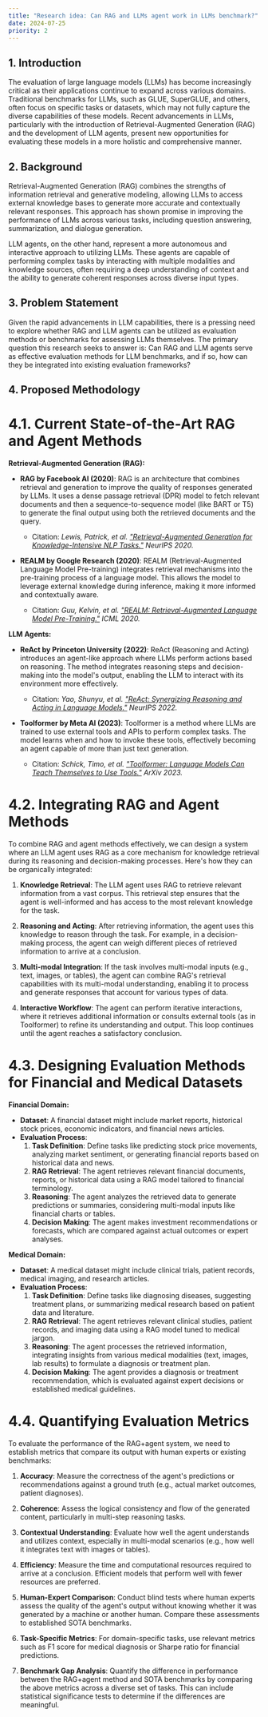 ```yaml
---
title: "Research idea: Can RAG and LLMs agent work in LLMs benchmark?"
date: 2024-07-25
priority: 2
---
```


## 1. Introduction

The evaluation of large language models (LLMs) has become increasingly critical as their applications continue to expand across various domains. Traditional benchmarks for LLMs, such as GLUE, SuperGLUE, and others, often focus on specific tasks or datasets, which may not fully capture the diverse capabilities of these models. Recent advancements in LLMs, particularly with the introduction of Retrieval-Augmented Generation (RAG) and the development of LLM agents, present new opportunities for evaluating these models in a more holistic and comprehensive manner.

## 2. Background

Retrieval-Augmented Generation (RAG) combines the strengths of information retrieval and generative modeling, allowing LLMs to access external knowledge bases to generate more accurate and contextually relevant responses. This approach has shown promise in improving the performance of LLMs across various tasks, including question answering, summarization, and dialogue generation.

LLM agents, on the other hand, represent a more autonomous and interactive approach to utilizing LLMs. These agents are capable of performing complex tasks by interacting with multiple modalities and knowledge sources, often requiring a deep understanding of context and the ability to generate coherent responses across diverse input types.

## 3. Problem Statement

Given the rapid advancements in LLM capabilities, there is a pressing need to explore whether RAG and LLM agents can be utilized as evaluation methods or benchmarks for assessing LLMs themselves. The primary question this research seeks to answer is: Can RAG and LLM agents serve as effective evaluation methods for LLM benchmarks, and if so, how can they be integrated into existing evaluation frameworks?

## 4. Proposed Methodology

# 4.1. Current State-of-the-Art RAG and Agent Methods

**Retrieval-Augmented Generation (RAG):**

- **RAG by Facebook AI (2020)**: RAG is an architecture that combines retrieval and generation to improve the quality of responses generated by LLMs. It uses a dense passage retrieval (DPR) model to fetch relevant documents and then a sequence-to-sequence model (like BART or T5) to generate the final output using both the retrieved documents and the query.  
  - Citation: *Lewis, Patrick, et al. ["Retrieval-Augmented Generation for Knowledge-Intensive NLP Tasks."](https://proceedings.neurips.cc/paper/2020/hash/6b493230205f780e1bc26945df7481e5-Abstract.html) NeurIPS 2020.*

- **REALM by Google Research (2020)**: REALM (Retrieval-Augmented Language Model Pre-training) integrates retrieval mechanisms into the pre-training process of a language model. This allows the model to leverage external knowledge during inference, making it more informed and contextually aware.  
  - Citation: *Guu, Kelvin, et al. ["REALM: Retrieval-Augmented Language Model Pre-Training."](https://proceedings.mlr.press/v119/guu20a.html) ICML 2020.*

**LLM Agents:**

- **ReAct by Princeton University (2022)**: ReAct (Reasoning and Acting) introduces an agent-like approach where LLMs perform actions based on reasoning. The method integrates reasoning steps and decision-making into the model's output, enabling the LLM to interact with its environment more effectively.  
  - Citation: *Yao, Shunyu, et al. ["ReAct: Synergizing Reasoning and Acting in Language Models."](https://papers.nips.cc/paper_files/paper/2022/hash/94a4d3f1de062a3d5fe5b18002b9e5d0-Abstract-Conference.html) NeurIPS 2022.*

- **Toolformer by Meta AI (2023)**: Toolformer is a method where LLMs are trained to use external tools and APIs to perform complex tasks. The model learns when and how to invoke these tools, effectively becoming an agent capable of more than just text generation.  
  - Citation: *Schick, Timo, et al. ["Toolformer: Language Models Can Teach Themselves to Use Tools."](https://arxiv.org/abs/2302.04761) ArXiv 2023.*

# 4.2. Integrating RAG and Agent Methods

To combine RAG and agent methods effectively, we can design a system where an LLM agent uses RAG as a core mechanism for knowledge retrieval during its reasoning and decision-making processes. Here's how they can be organically integrated:

1. **Knowledge Retrieval**: The LLM agent uses RAG to retrieve relevant information from a vast corpus. This retrieval step ensures that the agent is well-informed and has access to the most relevant knowledge for the task.

2. **Reasoning and Acting**: After retrieving information, the agent uses this knowledge to reason through the task. For example, in a decision-making process, the agent can weigh different pieces of retrieved information to arrive at a conclusion.

3. **Multi-modal Integration**: If the task involves multi-modal inputs (e.g., text, images, or tables), the agent can combine RAG's retrieval capabilities with its multi-modal understanding, enabling it to process and generate responses that account for various types of data.

4. **Interactive Workflow**: The agent can perform iterative interactions, where it retrieves additional information or consults external tools (as in Toolformer) to refine its understanding and output. This loop continues until the agent reaches a satisfactory conclusion.

# 4.3. Designing Evaluation Methods for Financial and Medical Datasets

**Financial Domain:**

- **Dataset**: A financial dataset might include market reports, historical stock prices, economic indicators, and financial news articles.
- **Evaluation Process**:
  1. **Task Definition**: Define tasks like predicting stock price movements, analyzing market sentiment, or generating financial reports based on historical data and news.
  2. **RAG Retrieval**: The agent retrieves relevant financial documents, reports, or historical data using a RAG model tailored to financial terminology.
  3. **Reasoning**: The agent analyzes the retrieved data to generate predictions or summaries, considering multi-modal inputs like financial charts or tables.
  4. **Decision Making**: The agent makes investment recommendations or forecasts, which are compared against actual outcomes or expert analyses.

**Medical Domain:**

- **Dataset**: A medical dataset might include clinical trials, patient records, medical imaging, and research articles.
- **Evaluation Process**:
  1. **Task Definition**: Define tasks like diagnosing diseases, suggesting treatment plans, or summarizing medical research based on patient data and literature.
  2. **RAG Retrieval**: The agent retrieves relevant clinical studies, patient records, and imaging data using a RAG model tuned to medical jargon.
  3. **Reasoning**: The agent processes the retrieved information, integrating insights from various medical modalities (text, images, lab results) to formulate a diagnosis or treatment plan.
  4. **Decision Making**: The agent provides a diagnosis or treatment recommendation, which is evaluated against expert decisions or established medical guidelines.

# 4.4. Quantifying Evaluation Metrics

To evaluate the performance of the RAG+agent system, we need to establish metrics that compare its output with human experts or existing benchmarks:

1. **Accuracy**: Measure the correctness of the agent's predictions or recommendations against a ground truth (e.g., actual market outcomes, patient diagnoses).

2. **Coherence**: Assess the logical consistency and flow of the generated content, particularly in multi-step reasoning tasks.

3. **Contextual Understanding**: Evaluate how well the agent understands and utilizes context, especially in multi-modal scenarios (e.g., how well it integrates text with images or tables).

4. **Efficiency**: Measure the time and computational resources required to arrive at a conclusion. Efficient models that perform well with fewer resources are preferred.

5. **Human-Expert Comparison**: Conduct blind tests where human experts assess the quality of the agent's output without knowing whether it was generated by a machine or another human. Compare these assessments to established SOTA benchmarks.

6. **Task-Specific Metrics**: For domain-specific tasks, use relevant metrics such as F1 score for medical diagnosis or Sharpe ratio for financial predictions.

7. **Benchmark Gap Analysis**: Quantify the difference in performance between the RAG+agent method and SOTA benchmarks by comparing the above metrics across a diverse set of tasks. This can include statistical significance tests to determine if the differences are meaningful.